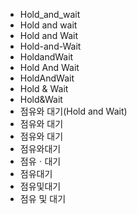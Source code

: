 - Hold_and_wait
- Hold and wait
- Hold and Wait
- Hold-and-Wait
- HoldandWait
- Hold And Wait
- HoldAndWait
- Hold & Wait
- Hold&Wait
- 점유와 대기(Hold and Wait)
- 점유와 대기
- 점유와 대기
- 점유와대기
- 점유ㆍ대기
- 점유대기
- 점유및대기
- 점유 및 대기